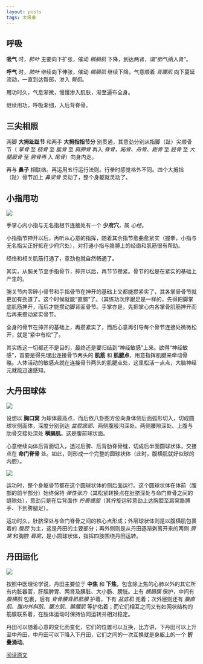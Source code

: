 ```yaml
---
layout: posts
tags: 太极拳
---
```







## 呼吸

**吸气** 时，*肺叶* 主要向下扩张，催动 *横膈肌* 下降，到达两肾，谓“肺气纳入肾”。

**呼气** 时，*肺叶* 继续向下伸张，催动 *横膈肌* 继续下降，气意顺着 *背腰肌* 向下蔓延流动，一直到达臀部，渗入 *臀肌*。

用功时久，气息渐微，慢慢渗入肌肤，渐至遍布全身。

继续用功，呼吸渐细，入后背脊骨。



## 三尖相照

两脚 **大拇趾趾节** 和两手 **大拇指指节分** 别贯通，其意劲分别从指脚（趾）尖顺骨节（ *掌骨* 至 *桡骨* 至 *肱骨* 至 *肩胛骨* 再入 *脊骨*，*跖骨*、*舟骨*、*距骨* 至 *胫骨* 至 *大腿股骨* 至 *胯骨再* 入 *尾骨*）向身内走。

再与 **鼻子** 相联络。再运用五行运行法则。行拳时感觉格外不同。四个大拇指（趾）骨节加上 *鼻梁骨* 灵动了，整个身躯就灵动了。

## 小指用功

![](http://zhouzm.cn/DailyRead/assets/images/0327-%E5%B0%91%E5%BA%9C%E7%A9%B4.webp)

手掌心内小指与无名指根节连接处有一个 **少府穴**，属 *心经*。

小指指节抻开以后，再听从心意的指挥，随着其余指节愈曲愈紧实（握拳，小指与无名指尖正好抵在少府穴处），对打通小指与胳膊上的经络和肌筋很有帮助。

经络和相关肌筋打通了，意劲也就自然畅通了。

其实，从腕关节至手指骨节，抻开以后，再节节攒紧。骨节的松是在紧实的基础上产生的。

腕关节内零碎小骨节和手指骨节在抻开的基础上又都能攒紧实了，其各掌骨骨节就更加有劲道了。这个时候就能“直腕”了。（其练功次序跟足是一样的，先得把脚掌底肌筋抻开，而后才能攒动脚背面骨节。手掌亦是，先把掌心内各掌骨肌筋抻开而后再来攒动紧实骨节。

全身的骨节在抻开的基础上，再攒紧实了，而后心意再引导每个骨节连接处微微松开，就是“紧中有松”了。

其实练这一切都还不是目的，最终还是要归结到“神经敏感”上来。欲得“神经敏感”，首要是得先理出连接骨节两头的 **肌筋** 和 **肌腱点**，用意指挥肌腱来牵动骨骼。人体活动的敏感点就在连接骨节两头的肌腱点处，这里松活一点点，大脑神经元就能迅速感知。

## 大丹田球体

![](http://zhouzm.cn/DailyRead/assets/images/0327-%E4%B8%B9%E7%94%B0.webp)

设想以 **胸口窝** 为球体最高点，而后依八卦图方位向身体侧后面弧形切入，切成圆球状侧面体，深度分别到达 *盆腔底部*、两侧腹股沟深处、两侧腰隙深处、上腹与肋骨交接处深处 **横膈肌**。这是腹前球状面。

心意继续向体后背面切入，透过后胯、后背肋脊骨缝，切成后半面圆球状体，交接点在 **命门脊骨** 处。如此，则形成一个完整的圆球状体（此时，腹横肌就好似球的内胆）。

![](http://zhouzm.cn/DailyRead/assets/images/0327-%E4%B8%B9%E7%94%B02.webp)

运功时，整个身躯骨节都在这个圆球状体的侧后面运行。这个圆球状体在体前（腹部的前半部分）始终保持 *弹性张力*（其松紧转换点在肚脐深处与命门脊骨之间的缝隙处），意劲只是在后背面作 *拧裹缠旋*（其拧旋运转意劲上达胸腔至肩窝胳膊手、下到胯腿足）。

运功时久，肚脐深处与命门脊骨之间的核心点形成；外层球状体则是以腹横肌包裹着的 *腹腔* 为主，这是丹田的主要部分；再外侧则是从丹田逐渐剥离开来的两侧 *胯窝* 和胸腔 *肩窝*，是小圆球状体，指挥四肢围绕丹田运转。



## 丹田运化

![](http://zhouzm.cn/DailyRead/assets/images/0327-%E4%B8%B9%E7%94%B03.webp)

按照中医理论学说，丹田主要位于 **中焦** 和 **下焦**，包含除上焦的心肺以外的其它所有内脏器官，肝胆脾胃、两肾及胰脏、大小肠、膀胱。上有 *横膈膜* 保护，中间有 *腹横肌* 包裹，后有 *脊骨腰背肌筋膜* 护着，下有 *盆底肌* 兜着；次外层则还有 *腹直肌*、*腹内外斜肌*、*腰方肌*、*髂腰肌* 等护佑着；而它们相互之间又有如网状结构的筋膜联系着，在肢体运动时保持协同运转并相对稳定。

丹田可以随着心意的变化而变化，它们的位置可以互换，比方讲，下丹田可以上升至中丹田，中丹田可以下降入下丹田，它们之间的一次互换就是身躯上的一个 **折叠涌动**。

[阅读原文](https://mp.weixin.qq.com/s/NWV7ZKfhqggv6I7SYJKFtA)